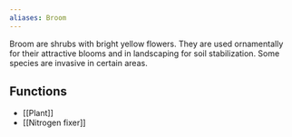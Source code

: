 ```yaml
---
aliases: Broom
---
```

Broom are shrubs with bright yellow flowers. They are used ornamentally for their attractive blooms and in landscaping for soil stabilization. Some species are invasive in certain areas.
## Functions
- [[Plant]]
- [[Nitrogen fixer]]
